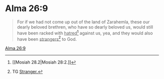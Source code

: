 # Alma 26:9

> For if we had not come up out of the land of Zarahemla, these our dearly beloved brethren, who have so dearly beloved us, would still have been racked with <u>hatred</u>[^a] against us, yea, and they would also have been <u>strangers</u>[^b] to God.

[Alma 26:9](https://www.churchofjesuschrist.org/study/scriptures/bofm/alma/26?lang=eng&id=p9#p9)


[^a]: [[Mosiah 28.2|Mosiah 28:2.]]
[^b]: TG [Stranger.](https://www.churchofjesuschrist.org/study/scriptures/tg/stranger?lang=eng)
